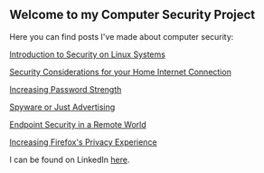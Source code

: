 ## Welcome to my Computer Security Project

Here you can find posts I've made about computer security:

[Introduction to Security on Linux Systems](https://oneexists.github.io/linux)

[Security Considerations for your Home Internet Connection](https://oneexists.github.io/routers)

[Increasing Password Strength](https://oneexists.github.io/passwords)

[Spyware or Just Advertising](https://oneexists.github.io/spyware)

[Endpoint Security in a Remote World](https://oneexists.github.io/endpoint)

[Increasing Firefox's Privacy Experience](https://oneexists.github.io/firefox)


I can be found on LinkedIn [here](https://www.linkedin.com/in/skylar-lynner-826079188/).
